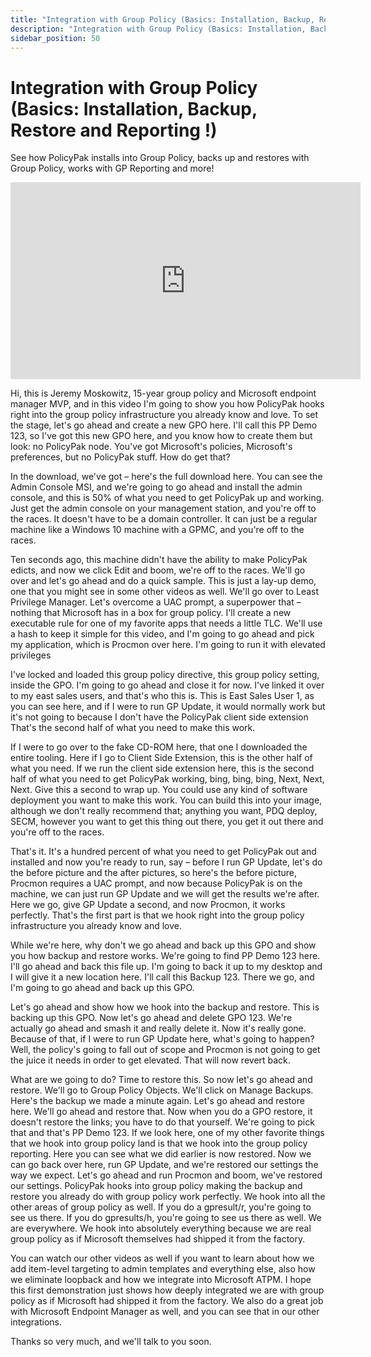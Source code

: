 ```yaml
---
title: "Integration with Group Policy (Basics: Installation, Backup, Restore and Reporting !)"
description: "Integration with Group Policy (Basics: Installation, Backup, Restore and Reporting !)"
sidebar_position: 50
---
```

# Integration with Group Policy (Basics: Installation, Backup, Restore and Reporting !)

See how PolicyPak installs into Group Policy, backs up and restores with Group Policy, works with GP
Reporting and more!

<iframe width="560" height="315" src="https://www.youtube.com/embed/WY3ljr8NflQ" title="Endpoint Policy Manager: Integration with Group Policy (Basics: Installation, Backup, Restore and Reporting !)" frameborder="0" allow="accelerometer; autoplay; clipboard-write; encrypted-media; gyroscope; picture-in-picture; web-share" allowfullscreen="1"></iframe>

Hi, this is Jeremy Moskowitz, 15-year group policy and Microsoft endpoint manager MVP, and in this
video I'm going to show you how PolicyPak hooks right into the group policy infrastructure you
already know and love. To set the stage, let's go ahead and create a new GPO here. I'll call this PP
Demo 123, so I've got this new GPO here, and you know how to create them but look: no PolicyPak
node. You've got Microsoft's policies, Microsoft's preferences, but no PolicyPak stuff. How do get
that?

In the download, we've got – here's the full download here. You can see the Admin Console MSI, and
we're going to go ahead and install the admin console, and this is 50% of what you need to get
PolicyPak up and working. Just get the admin console on your management station, and you're off to
the races. It doesn't have to be a domain controller. It can just be a regular machine like a
Windows 10 machine with a GPMC, and you're off to the races.

Ten seconds ago, this machine didn't have the ability to make PolicyPak edicts, and now we click
Edit and boom, we're off to the races. We'll go over and let's go ahead and do a quick sample. This
is just a lay-up demo, one that you might see in some other videos as well. We'll go over to Least
Privilege Manager. Let's overcome a UAC prompt, a superpower that – nothing that Microsoft has in a
box for group policy. I'll create a new executable rule for one of my favorite apps that needs a
little TLC. We'll use a hash to keep it simple for this video, and I'm going to go ahead and pick my
application, which is Procmon over here. I'm going to run it with elevated privileges

I've locked and loaded this group policy directive, this group policy setting, inside the GPO. I'm
going to go ahead and close it for now. I've linked it over to my east sales users, and that's who
this is. This is East Sales User 1, as you can see here, and if I were to run GP Update, it would
normally work but it's not going to because I don't have the PolicyPak client side extension That's
the second half of what you need to make this work.

If I were to go over to the fake CD-ROM here, that one I downloaded the entire tooling. Here if I go
to Client Side Extension, this is the other half of what you need. If we run the client side
extension here, this is the second half of what you need to get PolicyPak working, bing, bing, bing,
Next, Next, Next. Give this a second to wrap up. You could use any kind of software deployment you
want to make this work. You can build this into your image, although we don't really recommend that;
anything you want, PDQ deploy, SECM, however you want to get this thing out there, you get it out
there and you're off to the races.

That's it. It's a hundred percent of what you need to get PolicyPak out and installed and now you're
ready to run, say – before I run GP Update, let's do the before picture and the after pictures, so
here's the before picture, Procmon requires a UAC prompt, and now because PolicyPak is on the
machine, we can just run GP Update and we will get the results we're after. Here we go, give GP
Update a second, and now Procmon, it works perfectly. That's the first part is that we hook right
into the group policy infrastructure you already know and love.

While we're here, why don't we go ahead and back up this GPO and show you how backup and restore
works. We're going to find PP Demo 123 here. I'll go ahead and back this file up. I'm going to back
it up to my desktop and I will give it a new location here. I'll call this Backup 123. There we go,
and I'm going to go ahead and back up this GPO.

Let's go ahead and show how we hook into the backup and restore. This is backing up this GPO. Now
let's go ahead and delete GPO 123. We're actually go ahead and smash it and really delete it. Now
it's really gone. Because of that, if I were to run GP Update here, what's going to happen? Well,
the policy's going to fall out of scope and Procmon is not going to get the juice it needs in order
to get elevated. That will now revert back.

What are we going to do? Time to restore this. So now let's go ahead and restore. We'll go to Group
Policy Objects. We'll click on Manage Backups. Here's the backup we made a minute again. Let's go
ahead and restore here. We'll go ahead and restore that. Now when you do a GPO restore, it doesn't
restore the links; you have to do that yourself. We're going to pick that and that's PP Demo 123. If
we look here, one of my other favorite things that we hook into group policy land is that we hook
into the group policy reporting. Here you can see what we did earlier is now restored. Now we can go
back over here, run GP Update, and we're restored our settings the way we expect. Let's go ahead and
run Procmon and boom, we've restored our settings. PolicyPak hooks into group policy making the
backup and restore you already do with group policy work perfectly. We hook into all the other areas
of group policy as well. If you do a gpresult/r, you're going to see us there. If you do
gpresults/h, you're going to see us there as well. We are everywhere. We hook into absolutely
everything because we are real group policy as if Microsoft themselves had shipped it from the
factory.

You can watch our other videos as well if you want to learn about how we add item-level targeting to
admin templates and everything else, also how we eliminate loopback and how we integrate into
Microsoft ATPM. I hope this first demonstration just shows how deeply integrated we are with group
policy as if Microsoft had shipped it from the factory. We also do a great job with Microsoft
Endpoint Manager as well, and you can see that in our other integrations.

Thanks so very much, and we'll talk to you soon.
